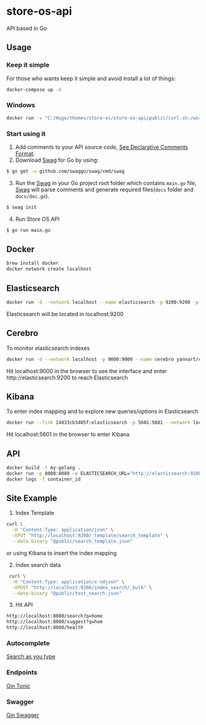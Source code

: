 # store-os-api
API based in Go

## Usage

### Keep it simple

For those who wants keep it simple and avoid install a lot of things:

```sh
docker-compose up -d

```
### Windows
```sh
docker run -v "C:/Hugo/themes/store-os/store-os-api/public/curl.sh:/work/curl.sh" -v "C:/Hugo/themes/store-os/store-os-api/public/test_search.json:/work/test_search.json" -v "C:/Hugo/themes/store-os/store-os-api/public/test_blog.json:/work/test_blog.json" -v "C:/Hugo/themes/store-os/store-os-api/public/search_template.json:/work/search_template.json" -it "ellerbrock/alpine-bash-curl-ssl" sh
```

### Start using it
1. Add comments to your API source code, [See Declarative Comments Format](https://swaggo.github.io/swaggo.io/declarative_comments_format/).
2. Download [Swag](https://github.com/swaggo/swag) for Go by using:
```sh
$ go get -u github.com/swaggo/swag/cmd/swag
```

3. Run the [Swag](https://github.com/swaggo/swag) in your Go project root folder which contains `main.go` file, [Swag](https://github.com/swaggo/swag) will parse comments and generate required files(`docs` folder and `docs/doc.go`).
```sh
$ swag init
```
4. Run Store OS API 
```sh 
$ go run main.go
```

## Docker 
```sh
brew install docker
docker network create localhost
```

## Elasticsearch

```sh
docker run -d --network localhost --name elasticsearch -p 9200:9200 -p 9300:9300 -e "discovery.type=single-node" elasticsearch:7.6.1
```

Elasticsearch will be located in localhost:9200

## Cerebro 

To monitor elasticsearch indexes

```sh
docker run -d --network localhost -p 9000:9000 --name cerebro yannart/cerebro:latest
```
Hit localhost:9000 in the browser to see the interface and enter http://elasticsearch:9200 to reach Elasticsearch

## Kibana

To enter index mapping and to explore new queries/options in Elasticsearch

```sh
docker run --link 14833cb3405f:elasticsearch -p 5601:5601 --network localhost docker.elastic.co/kibana/kibana:7.6.1
```
Hit localhost:5601 in the browser to enter Kibana


## API 

```sh
docker build -t my-golang .
docker run -p 8080:8080 -e ELASTICSEARCH_URL="http://elasticsearch:9200" --network localhost my-golang
docker logs -f container_id
```


## Site Example 

1. Index Template
```sh
curl \
  -H "Content-Type: application/json" \
  -XPUT "http://localhost:9200/_template/search_template" \
  --data-binary "@public/search_template.json"
```
or using Kibana to insert the index mapping 

2. Index search data

```sh
 curl \
  -H "Content-Type: application/x-ndjson" \
  -XPOST "http://localhost:9200/index_search/_bulk" \
  --data-binary "@public/test_search.json"
```
3. Hit API 
```sh 
http://localhost:8080/search?q=home
http://localhost:8080/suggest?q=hom
http://localhost:8080/health
```

### Autocomplete 

[Search as you type](https://www.elastic.co/guide/en/elasticsearch/reference/7.9/search-as-you-type.html)


### Endpoints

[Gin Tonic](https://github.com/gin-gonic/gin)

### Swagger

[Gin Swagger](https://github.com/swaggo/gin-swagger)